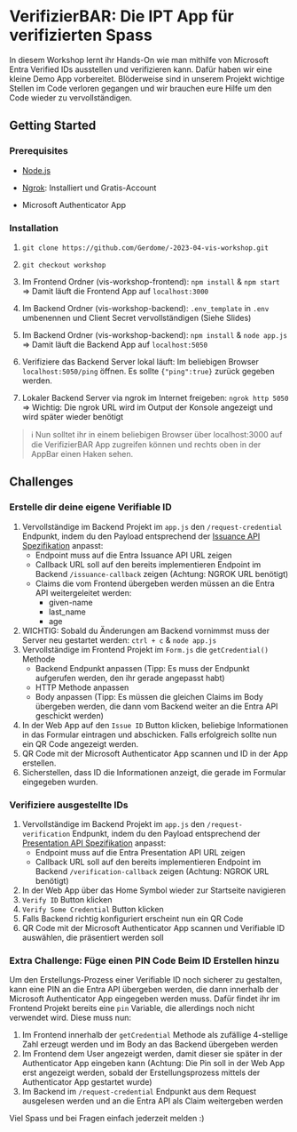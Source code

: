
# VerifizierBAR: Die IPT App für verifizierten Spass

  
In diesem Workshop lernt ihr Hands-On wie man mithilfe von Microsoft Entra Verified IDs ausstellen und verifizieren kann. Dafür haben wir eine kleine Demo App vorbereitet. Blöderweise sind in unserem Projekt wichtige Stellen im Code verloren gegangen und wir brauchen eure Hilfe um den Code wieder zu vervollständigen.

 
## Getting Started

  

### Prerequisites
* [Node.js](https://nodejs.org/en/download)

* [Ngrok](https://ngrok.com/download):  Installiert und Gratis-Account

* Microsoft Authenticator App

### Installation

  

1. `git clone https://github.com/Gerdome/-2023-04-vis-workshop.git`
2. `git checkout workshop`
2. Im Frontend Ordner (vis-workshop-frontend): `npm install` & `npm start` => Damit läuft die Frontend App auf `localhost:3000`
3. Im Backend Ordner (vis-workshop-backend): `.env_template` in `.env` umbenennen und Client Secret vervollständigen (Siehe Slides)

4. Im Backend Ordner (vis-workshop-backend): `npm install` & `node app.js` => Damit läuft die Backend App auf `localhost:5050`
5. Verifiziere das Backend Server lokal läuft: Im beliebigen Browser `localhost:5050/ping` öffnen. Es sollte `{"ping":true}` zurück gegeben werden.

5. Lokaler Backend Server via ngrok im Internet freigeben: `ngrok http 5050` => Wichtig: Die ngrok URL wird im Output der Konsole angezeigt und wird später wieder benötigt
   
> :information_source: Nun solltet ihr in einem beliebigen Browser über localhost:3000 auf die VerifizierBAR App zugreifen können und rechts oben in der AppBar einen Haken sehen.

 ## Challenges

### Erstelle dir deine eigene Verifiable ID 
1. Vervollständige im Backend Projekt im `app.js` den `/request-credential` Endpunkt, indem du den Payload entsprechend der [Issuance API Spezifikation](https://learn.microsoft.com/en-us/azure/active-directory/verifiable-credentials/issuance-request-api) anpasst:
    - Endpoint muss auf die Entra Issuance API URL zeigen
    - Callback URL soll auf den bereits implementieren Endpoint im Backend `/issuance-callback` zeigen (Achtung: NGROK URL benötigt)
    - Claims die vom Frontend übergeben werden müssen an die Entra API weitergeleitet werden:
      - given-name
      - last_name
      - age
2. WICHTIG: Sobald du Änderungen am Backend vornimmst muss der Server neu gestartet werden: `ctrl + c` & `node app.js`
3. Vervollständige im Frontend Projekt im `Form.js` die `getCredential()` Methode
    - Backend Endpunkt anpassen (Tipp: Es muss der Endpunkt aufgerufen werden, den ihr gerade angepasst habt)
    - HTTP Methode anpassen
    - Body anpassen (Tipp: Es müssen die gleichen Claims im Body übergeben werden, die dann vom Backend weiter an die Entra API geschickt werden)
4. In der Web App auf den `Issue ID` Button klicken, beliebige Informationen in das Formular eintragen und abschicken. Falls erfolgreich sollte nun ein QR Code angezeigt werden. 
5. QR Code mit der Microsoft Authenticator App scannen und ID in der App erstellen. 
6. Sicherstellen, dass ID die Informationen anzeigt, die gerade im Formular eingegeben wurden.

### Verifiziere ausgestellte IDs
1. Vervollständige im Backend Projekt im `app.js` den `/request-verification` Endpunkt, indem du den Payload entsprechend der [Presentation API Spezifikation](https://learn.microsoft.com/en-us/azure/active-directory/verifiable-credentials/presentation-request-api) anpasst:
   - Endpoint muss auf die Entra Presentation API URL zeigen
   - Callback URL soll auf den bereits implementieren Endpoint im Backend `/verification-callback` zeigen (Achtung: NGROK URL benötigt)
2. In der Web App über das Home Symbol wieder zur Startseite navigieren
3. `Verify ID` Button klicken
4. `Verify Some Credential` Button klicken
5. Falls Backend richtig konfiguriert erscheint nun ein QR Code
6. QR Code mit der Microsoft Authenticator App scannen und Verifiable ID auswählen, die präsentiert werden soll

### Extra Challenge: Füge einen PIN Code Beim ID Erstellen hinzu
Um den Erstellungs-Prozess einer Verifiable ID noch sicherer zu gestalten, kann eine PIN an die Entra API übergeben werden, die dann innerhalb der Microsoft Authenticator App eingegeben werden muss. Dafür findet ihr im Frontend Projekt bereits eine `pin` Variable, die allerdings noch nicht verwendet wird. Diese muss nun:
1. Im Frontend innerhalb der `getCredential` Methode als zufällige 4-stellige Zahl erzeugt werden und im Body an das Backend übergeben werden
2. Im Frontend dem User angezeigt werden, damit dieser sie später in der Authenticator App eingeben kann (Achtung: Die Pin soll in der Web App erst angezeigt werden, sobald der Erstellungsprozess mittels der Authenticator App gestartet wurde)
3. Im Backend im `/request-credential` Endpunkt aus dem Request ausgelesen werden und an die Entra API als Claim weitergeben werden


Viel Spass und bei Fragen einfach jederzeit melden :)